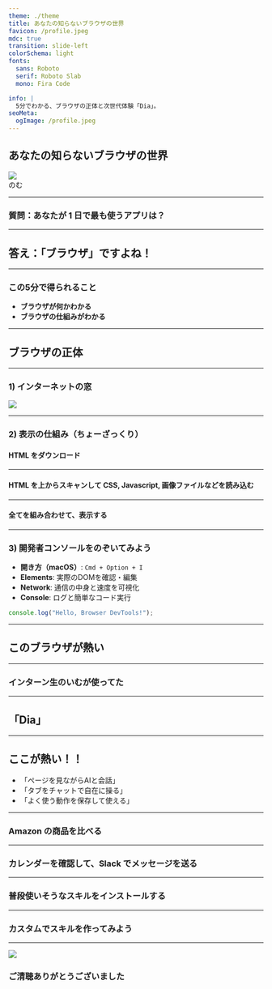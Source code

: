 ```yaml
---
theme: ./theme
title: あなたの知らないブラウザの世界️
favicon: /profile.jpeg
mdc: true
transition: slide-left
colorSchema: light
fonts:
  sans: Roboto
  serif: Roboto Slab
  mono: Fira Code

info: |
  5分でわかる、ブラウザの正体と次世代体験「Dia」。
seoMeta:
  ogImage: /profile.jpeg
---
```


<div class="text-right">
<h2>あなたの知らないブラウザの世界️</h2>
<div class="flex items-center justify-end">
  <img src="/profile.jpeg" class="w-[80px] h-[80px] object-cover mr-4 rounded-full" />
  <div class="font-semibold">のむ</div>
</div>
</div>

---

### 質問：あなたが 1 日で最も使うアプリは？

---

## 答え：「ブラウザ」ですよね！

---

### この5分で得られること

- **ブラウザが何かわかる**
- **ブラウザの仕組みがわかる**

---

## ブラウザの正体

---

### 1) インターネットの窓

<img src="/internet.png" class="w-[850px] h-auto rounded-lg border-4 border-white"/>

---

### 2) 表示の仕組み（ちょーざっくり）

#### HTML をダウンロード

---

#### HTML を上からスキャンして CSS, Javascript, 画像ファイルなどを読み込む

---

#### 全てを組み合わせて、表示する

---

### 3) 開発者コンソールをのぞいてみよう

- **開き方（macOS）**: `Cmd + Option + I`
- **Elements**: 実際のDOMを確認・編集
- **Network**: 通信の中身と速度を可視化
- **Console**: ログと簡単なコード実行

```js
console.log("Hello, Browser DevTools!");
```

---

## このブラウザが熱い

---

### インターン生のいむが使ってた

---

## 「Dia」

---

## ここが熱い！！

- 「ページを見ながらAIと会話」
- 「タブをチャットで自在に操る」
- 「よく使う動作を保存して使える」

---

### Amazon の商品を比べる

---

### カレンダーを確認して、Slack でメッセージを送る

---

### 普段使いそうなスキルをインストールする

---

### カスタムでスキルを作ってみよう

---

<img src="/invite-to-dia.png" class="h-full w-auto rounded-2xl"/>

### ご清聴ありがとうございました
